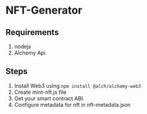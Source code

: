 # NFT-Generator

## Requirements
  1. nodejs
  2. Alchemy Api
  
## Steps

  1. Install Web3 using `npm install @alch/alchemy-web3`
  2. Create mint-nft.js file
  3. Get your smart contract ABI.
  4. Configure metadata for nft in nft-metadata.json

